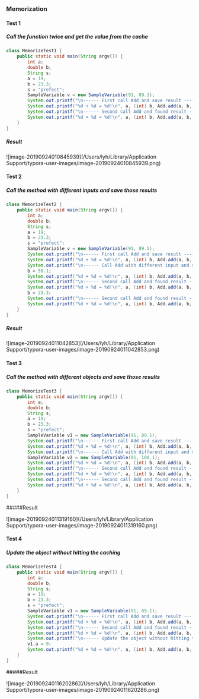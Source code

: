 ### Memorization

#### Test 1

##### Call the function twice and get the value from the cache

```java
class MemorizeTest1 {
    public static void main(String argv[]) {
        int a;
        double b;
        String s;
        a = 19;
        b = 23.3;
        s = "prefect";
        SampleVariable v = new SampleVariable(91, 89.1);
        System.out.printf("\n------ First call Add and save result -----\n");
        System.out.printf("%d + %d = %d!\n", a, (int) b, Add.add(a, b, s, v));
        System.out.printf("\n------ Second call Add and found result -----\n");
        System.out.printf("%d + %d = %d!\n", a, (int) b, Add.add(a, b, s, v));
    }
}

```

##### Result

![image-20190924010845939](/Users/lyh/Library/Application Support/typora-user-images/image-20190924010845939.png)



#### Test 2

##### Call the method with different inputs and save those results

```java
class MemorizeTest2 {
    public static void main(String argv[]) {
        int a;
        double b;
        String s;
        a = 19;
        b = 23.3;
        s = "prefect";
        SampleVariable v = new SampleVariable(91, 89.1);
        System.out.printf("\n------ First call Add and save result -----\n");
        System.out.printf("%d + %d = %d!\n", a, (int) b, Add.add(a, b, s, v));
        System.out.printf("\n------ Call Add with different input and save result -----\n");
        b = 50.1;
        System.out.printf("%d + %d = %d!\n", a, (int) b, Add.add(a, b, s, v));
        System.out.printf("\n------ Second call Add and found result -----\n");
        System.out.printf("%d + %d = %d!\n", a, (int) b, Add.add(a, b, s, v));
        b = 23.3;
        System.out.printf("\n------ Second call Add and found result -----\n");
        System.out.printf("%d + %d = %d!\n", a, (int) b, Add.add(a, b, s, v));
    }
}

```

##### Result

![image-20190924011042853](/Users/lyh/Library/Application Support/typora-user-images/image-20190924011042853.png)



#### Test 3

##### Call the method with different **objects** and save those results

```java
class MemorizeTest3 {
    public static void main(String argv[]) {
        int a;
        double b;
        String s;
        a = 19;
        b = 23.3;
        s = "prefect";
        SampleVariable v1 = new SampleVariable(91, 89.1);
        System.out.printf("\n------ First call Add and save result -----\n");
        System.out.printf("%d + %d = %d!\n", a, (int) b, Add.add(a, b, s, v1));
        System.out.printf("\n------ Call Add with different input and save result -----\n");
        SampleVariable v2 = new SampleVariable(91, 100.1);
        System.out.printf("%d + %d = %d!\n", a, (int) b, Add.add(a, b, s, v2));
        System.out.printf("\n------ Second call Add and found result -----\n");
        System.out.printf("%d + %d = %d!\n", a, (int) b, Add.add(a, b, s, v1));
        System.out.printf("\n------ Second call Add and found result -----\n");
        System.out.printf("%d + %d = %d!\n", a, (int) b, Add.add(a, b, s, v2));
    }
}
```

#####Result

![image-20190924011319160](/Users/lyh/Library/Application Support/typora-user-images/image-20190924011319160.png)



#### Test 4

##### Update the object without hitting the caching

```java
class MemorizeTest4 {
    public static void main(String argv[]) {
        int a;
        double b;
        String s;
        a = 19;
        b = 23.3;
        s = "prefect";
        SampleVariable v1 = new SampleVariable(91, 89.1);
        System.out.printf("\n------ First call Add and save result -----\n");
        System.out.printf("%d + %d = %d!\n", a, (int) b, Add.add(a, b, s, v1));
        System.out.printf("\n------ Second call Add and found result -----\n");
        System.out.printf("%d + %d = %d!\n", a, (int) b, Add.add(a, b, s, v1));
        System.out.printf("\n------ Update the object without hitting the caching -----\n");
        v1.a = 9;
        System.out.printf("%d + %d = %d!\n", a, (int) b, Add.add(a, b, s, v1));
    }
}

```

#####Result

![image-20190924011620286](/Users/lyh/Library/Application Support/typora-user-images/image-20190924011620286.png)